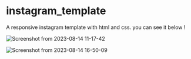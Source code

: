 # instagram_template
A responsive instagram template with html and css. you can see it below ! 



![Screenshot from 2023-08-14 11-17-42](https://github.com/RadinAnsari/instagram_template/assets/33301501/624ac1da-ff81-4101-874b-5eca7f982b56)



![Screenshot from 2023-08-14 16-50-09](https://github.com/RadinAnsari/instagram_template/assets/33301501/fa7df744-32d3-45a0-b73d-f54852d01166)

